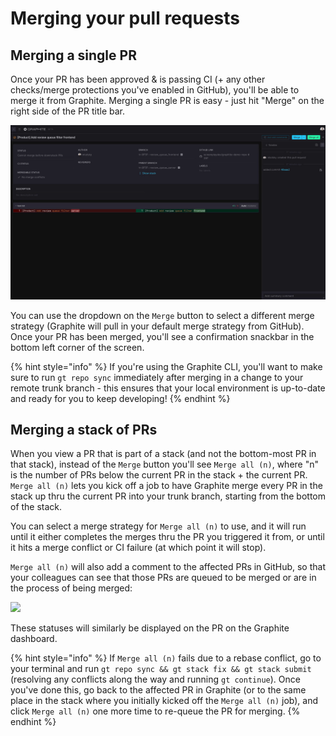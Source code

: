 # Merging your pull requests

## Merging a single PR

Once your PR has been approved & is passing CI (+ any other checks/merge protections you've enabled in GitHub), you'll be able to merge it from Graphite.  Merging a single PR is easy - just hit "Merge" on the right side of the PR title bar.

![Click "Merge" to merge a PR from Graphite - you can also use the dropdown to choose a different merge strategy](../../.gitbook/assets/merge.gif)

You can use the dropdown on the `Merge` button to select a different merge strategy (Graphite will pull in your default merge strategy from GitHub).  Once your PR has been merged, you'll see a confirmation snackbar in the bottom left corner of the screen.

{% hint style="info" %}
If you're using the Graphite CLI, you'll want to make sure to run `gt repo sync` immediately after merging in a change to your remote trunk branch - this ensures that your local environment is up-to-date and ready for you to keep developing!
{% endhint %}

## Merging a stack of PRs

When you view a PR that is part of a stack (and not the bottom-most PR in that stack), instead of the `Merge` button you'll see `Merge all (n)`, where "n" is the number of PRs below the current PR in the stack + the current PR.  `Merge all (n)` lets you kick off a job to have Graphite merge every PR in the stack up thru the current PR into your trunk branch, starting from the bottom of the stack.&#x20;

You can select a merge strategy for `Merge all (n)` to use, and it will run until it either completes the merges thru the PR you triggered it from, or until it hits a merge conflict or CI failure (at which point it will stop).

`Merge all (n)` will also add a comment to the affected PRs in GitHub, so that your colleagues can see that those PRs are queued to be merged or are in the process of being merged:

![](../../.gitbook/assets/merge\_all\_conflict\_github\_2.png)

These statuses will similarly be displayed on the PR on the Graphite dashboard.

{% hint style="info" %}
If `Merge all (n)` fails due to a rebase conflict, go to your terminal and run `gt repo sync && gt stack fix && gt stack submit` (resolving any conflicts along the way and running `gt continue`).  Once you've done this, go back to the affected PR in Graphite (or to the same place in the stack where you initially kicked off the `Merge all (n)` job), and click `Merge all (n)` one more time to re-queue the PR for merging.
{% endhint %}
